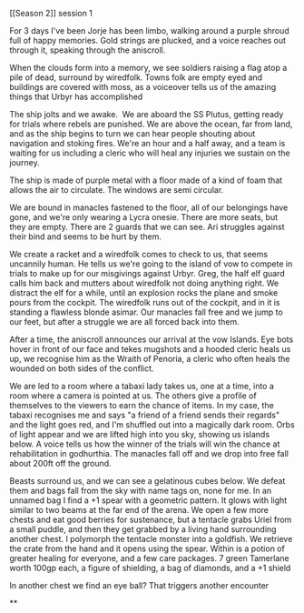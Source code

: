 
[[Season 2]] session 1



For 3 days I've been Jorje has been limbo, walking around a purple shroud full of happy memories. Gold strings are plucked, and a voice reaches out through it, speaking through the aniscroll.

  

When the clouds form into a memory, we see soldiers raising a flag atop a pile of dead, surround by wiredfolk. Towns folk are empty eyed and buildings are covered with moss, as a voiceover tells us of the amazing things that Urbyr has accomplished

  
  

The ship jolts and we awake.  We are aboard the SS Plutus, getting ready for trials where rebels are punished. We are above the ocean, far from land, and as the ship begins to turn we can hear people shouting about navigation and stoking fires. We're an hour and a half away, and a team is waiting for us including a cleric who will heal any injuries we sustain on the journey. 

  

The ship is made of purple metal with a floor made of a kind of foam that allows the air to circulate. The windows are semi circular. 

  

We are bound in manacles fastened to the floor, all of our belongings have gone, and we're only wearing a Lycra onesie. There are more seats, but they are empty. There are 2 guards that we can see. Ari struggles against their bind and seems to be hurt by them.

  

We create a racket and a wiredfolk comes to check to us, that seems uncannily human. He tells us we're going to the island of vow to compete in trials to make up for our misgivings against Urbyr. Greg, the half elf guard calls him back and mutters about wiredfolk not doing anything right. We distract the elf for a while, until an explosion rocks the plane and smoke pours from the cockpit. The wiredfolk runs out of the cockpit, and in it is standing a flawless blonde asimar. Our manacles fall free and we jump to our feet, but after a struggle we are all forced back into them.

  

After a time, the aniscroll announces our arrival at the vow Islands. Eye bots hover in front of our face and tekes mugshots and a hooded cleric heals us up, we recognise him as the Wraith of Penoria, a cleric who often heals the wounded on both sides of the conflict.

  

We are led to a room where a tabaxi lady takes us, one at a time, into a room where a camera is pointed at us. The others give a profile of themselves to the viewers to earn the chance of items. In my case, the tabaxi recognises me and says "a friend of a friend sends their regards" and the light goes red, and I'm shuffled out into a magically dark room. Orbs of light appear and we are lifted high into you sky, showing us islands below. A voice tells us how the winner of the trials will win the chance at rehabilitation in godhurthia. The manacles fall off and we drop into free fall about 200ft off the ground.

  

Beasts surround us, and we can see a gelatinous cubes below. We defeat them and bags fall from the sky with name tags on, none for me. In an unnamed bag I find a +1 spear with a geometric pattern. It glows with light similar to two beams at the far end of the arena. We open a few more chests and eat good berries for sustenance, but a tentacle grabs Uriel from a small puddle, and then they get grabbed by a living hand surrounding another chest. I polymorph the tentacle monster into a goldfish. We retrieve the crate from the hand and it opens using the spear. Within is a potion of greater healing for everyone, and a few care packages. 7 green Tamerlane worth 100gp each, a figure of shielding, a bag of diamonds, and a +1 shield

  

In another chest we find an eye ball? That triggers another encounter

**